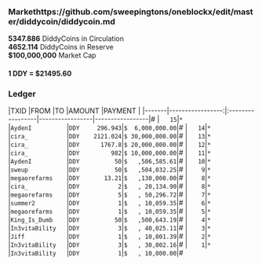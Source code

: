 ### Markethttps://github.com/sweepingtons/oneblockx/edit/master/diddycoin/diddycoin.md
**5347.886** DiddyCoins in Circulation\
**4652.114** DiddyCoins in Reserve\
**$100,000,000** Market Cap

#### **1 DDY = $21495.60**

### Ledger
|TXID   |FROM              |TO                |AMOUNT           |PAYMENT          |
|-------|-----------------:|:-----------------|-----------------|-----------------|#
|`   15`|`*               `|`AydenI          `|`DDY     296.943`|`$  6,000,000.00`|#
|`   14`|`*               `|`cira_           `|`DDY    2121.024`|`$ 30,000,000.00`|#
|`   13`|`*               `|`cira_           `|`DDY      1767.8`|`$ 20,000,000.00`|#
|`   12`|`*               `|`cira_           `|`DDY         982`|`$ 10,000,000.00`|#
|`   11`|`*               `|`AydenI          `|`DDY          50`|`$   ,506,585.61`|#
|`   10`|`*               `|`sweup           `|`DDY          50`|`$   ,504,032.25`|#
|`    9`|`*               `|`megaorefarms    `|`DDY       13.21`|`$   ,130,000.00`|#
|`    8`|`*               `|`cira_           `|`DDY           2`|`$   , 20,134.90`|#
|`    8`|`*               `|`megaorefarms    `|`DDY           5`|`$   , 50,296.72`|#
|`    7`|`*               `|`summer2         `|`DDY           1`|`$   , 10,059.35`|#
|`    6`|`*               `|`megaorefarms    `|`DDY           1`|`$   , 10,059.35`|#
|`    5`|`*               `|`King_Is_Dumb    `|`DDY          50`|`$   ,500,643.19`|#
|`    4`|`*               `|`In3vitaBility   `|`DDY           3`|`$   , 40,025.11`|#
|`    3`|`*               `|`Jiff            `|`DDY           1`|`$   , 10,001.39`|#
|`    2`|`*               `|`In3vitaBility   `|`DDY           3`|`$   , 30,002.16`|#
|`    1`|`*               `|`In3vitaBility   `|`DDY           1`|`$   , 10,000.00`|#
